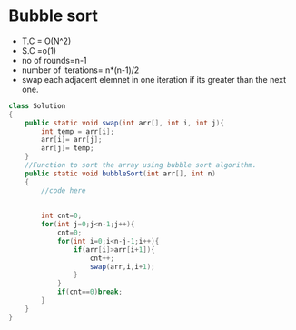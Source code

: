 
# Bubble sort
- T.C = O(N^2)
-  S.C =o(1)
- no of rounds=n-1
- number of iterations= n*(n-1)/2
- swap each adjacent elemnet in one iteration if its greater than the next one.

```java
class Solution
{
    public static void swap(int arr[], int i, int j){
        int temp = arr[i];
        arr[i]= arr[j];
        arr[j]= temp;
    }
    //Function to sort the array using bubble sort algorithm.
	public static void bubbleSort(int arr[], int n)
    {
        //code here
     
        
        int cnt=0;
        for(int j=0;j<n-1;j++){
            cnt=0;
            for(int i=0;i<n-j-1;i++){
                if(arr[i]>arr[i+1]){
                    cnt++;
                    swap(arr,i,i+1);
                }
            }
            if(cnt==0)break;
        }
    }
}


```
